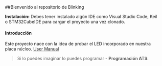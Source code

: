 ##Bienvenido al repositorio de Blinking

**Instalación:**
Debes tener instalado algún IDE como Visual Studio Code, Keil o STM32CubeIDE para cargar el proyecto una vez clonado.

#### Introducción
Este proyecto nace con la idea de probar el LED incorporado en nuestra placa núcleo. [User Manual](https://www.st.com/resource/en/user_manual/dm00105823-stm32-nucleo64-boards-mb1136-stmicroelectronics.pdf "User Manual")

> Si lo puedes imaginar lo puedes programar - **Programación ATS**.
